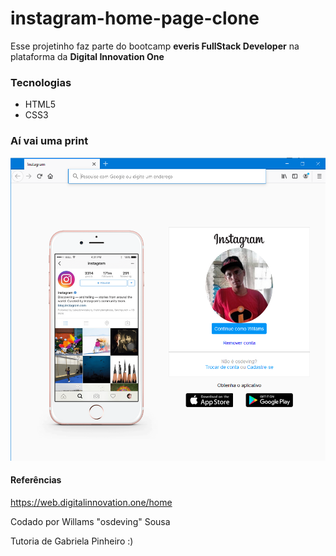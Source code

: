 # instagram-home-page-clone

Esse projetinho faz parte do bootcamp **everis FullStack Developer** na plataforma da **Digital Innovation One**

### Tecnologias

- HTML5
- CSS3

### Aí vai uma print

![print](https://github.com/osdeving/instagram-home-page-clone/blob/master/instagram.png?raw=true)

#### Referências

https://web.digitalinnovation.one/home

Codado por Willams "osdeving" Sousa
&nbsp;

Tutoria de Gabriela Pinheiro :)
